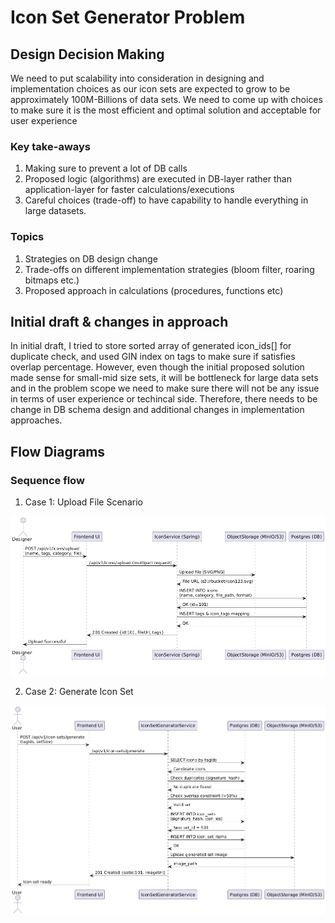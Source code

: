 # Icon Set Generator Problem

## Design Decision Making
We need to put scalability into consideration in designing and implementation choices as our icon sets are expected to grow to be approximately 100M-Billions of data sets. We need to come up with choices to make sure it is the most efficient and optimal solution and acceptable for user experience

### Key take-aways
1. Making sure to prevent a lot of DB calls
2. Proposed logic (algorithms) are executed in DB-layer rather than application-layer for faster calculations/executions
3. Careful choices (trade-off) to have capability to handle everything in large datasets.

### Topics
1. Strategies on DB design change
2. Trade-offs on different implementation strategies (bloom filter, roaring bitmaps etc.)
3. Proposed approach in calculations (procedures, functions etc)

## Initial draft & changes in approach
In initial draft, I tried to store sorted array of generated icon_ids[] for duplicate check, and used GIN index on tags to make sure if satisfies overlap percentage. However, even though the initial proposed solution made sense for small-mid size sets, it will be bottleneck for large data sets and in the problem scope we need to make sure there will not be any issue in terms of user experience or techincal side. Therefore, there needs to be change in DB schema design and additional changes in implementation approaches. 
## Flow Diagrams
### Sequence flow
1. Case 1: Upload File Scenario 

  ![Upload File Scenario - Sequence Flow Diagram](upload-file.png)

2. Case 2: Generate Icon Set

  ![Generate Icon Set - Sequence Flow Diagram](generate-icons-set.png)
